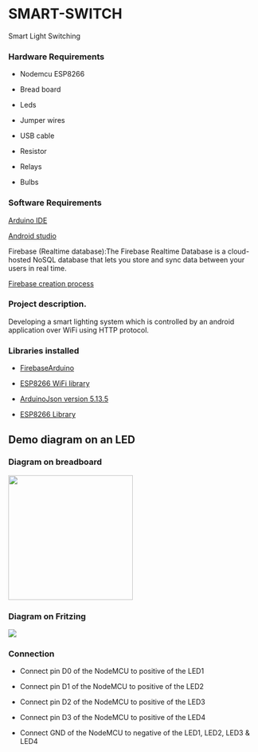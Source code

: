 # SMART-SWITCH
Smart Light Switching

### Hardware Requirements
- Nodemcu ESP8266 

- Bread board

- Leds

- Jumper wires

- USB cable

- Resistor

- Relays

- Bulbs

### Software Requirements
[Arduino IDE](https://www.arduino.cc/en/Main/Software)

[Android studio](https://developer.android.com/studio?gclid=Cj0KCQjw_dWGBhDAARIsAMcYuJxSorSzlaZerJVsB2MzHUj0hZ2O9gxSlPIMrYXx69GwbUY9qHFVLxkaApQ8EALw_wcB&gclsrc=aw.ds) 

Firebase (Realtime database):The Firebase Realtime Database is a cloud-hosted NoSQL database that lets you store and sync data between your users in real time.

[Firebase creation process](https://firebase.google.com/docs/web/setup)

### Project description.
Developing a smart lighting system which is controlled by an android application  over WiFi using HTTP protocol.

### Libraries installed

- [FirebaseArduino](https://github.com/FirebaseExtended/firebase-arduino)

- [ESP8266 WiFi library](https://github.com/ekstrand/SerialESP8266wifi/archive/master.zip)

- [ArduinoJson version 5.13.5](https://arduinojson.org/v5/doc/installation/) 

- [ESP8266 Library](https://github.com/esp8266/Arduino)

## Demo diagram on an LED

### Diagram on breadboard
<image src="https://github.com/ilabafrica-IoTlab/SMART-SWITCH/blob/main/Firebase/IMG-Lighting%20bulbs.jpg" width="250" hight="250">


### Diagram on Fritzing  
<image src="https://github.com/ilabafrica-IoTlab/SMART-SWITCH/blob/main/Firebase/NodeMCU%20Connection.jpg">

### Connection
+ Connect pin D0 of the NodeMCU to positive of the LED1

+ Connect pin D1 of the NodeMCU to positive of the LED2

+ Connect pin D2 of the NodeMCU to positive of the LED3

+ Connect pin D3 of the NodeMCU to positive of the LED4

+ Connect GND of the NodeMCU to negative of the LED1, LED2, LED3 & LED4



